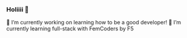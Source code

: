 ### Holiiii 👋

 🔭 I’m currently working on learning how to be a good developer!
 🌱 I’m currently learning full-stack with FemCoders by F5

<!--
**conuvedevegana/conuvedevegana** is a ✨ _special_ ✨ repository because its `README.md` (this file) appears on your GitHub profile.

Here are some ideas to get you started:

- 🔭 I’m currently working on learning how to be a good developer!
- 🌱 I’m currently learning full-stack with FemCoders by F5
- 👯 I’m looking to collaborate on ...
- 🤔 I’m looking for help with ...
- 💬 Ask me about ...
- 📫 How to reach me: ...
- 😄 Pronouns: ...
- ⚡ Fun fact: ...
-->
